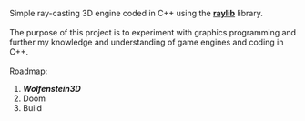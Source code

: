 Simple ray-casting 3D engine coded in C++ using the <a href="https://www.raylib.com/index.html"><b>raylib</b></a> library.<br><br>
The purpose of this project is to experiment with graphics programming and further my knowledge and understanding of game engines and coding in C++.<br><br>
Roadmap:
<ol>
  <li><b><i>Wolfenstein3D</i></b></li>
  <li>Doom</li>
  <li>Build</li>
</ol>
